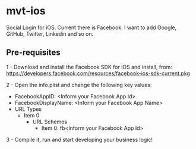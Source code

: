 mvt-ios
=======

Social Login for iOS. Current there is Facebook. I want to add Google, GitHub, Twitter, Linkedin and so on.

Pre-requisites
-------

1 - Download and install the Facebook SDK for iOS and install, from:
https://developers.facebook.com/resources/facebook-ios-sdk-current.pkg

2 - Open the info.plist and change the following key values: 
- FacebookAppID: \<Inform your Facebook App Id\>
- FacebookDisplayName: \<Inform your Facebook App Name\>
- URL Types
  - Item 0 
    - URL Schemes
      - Item 0: fb\<Inform your Facebook App Id\>

3 - Compile it, run and start developing your business logic!
